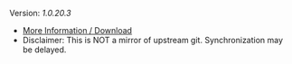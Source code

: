 [//]: # (do not edit me; start)

Version: _1.0.20.3_

[//]: # (do not edit me; end)

- [More Information / Download](../../subfiles/about.ismm.md)
- Disclaimer: This is NOT a mirror of upstream git. Synchronization may be delayed.